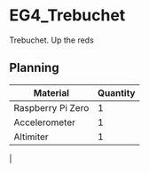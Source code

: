 # EG4_Trebuchet
Trebuchet. Up the reds

## Planning

| Material  | Quantity |
| ------------- | ------------- |
| Raspberry Pi Zero  | 1 |
| Accelerometer | 1 |
| Altimiter | 1 |
| 

